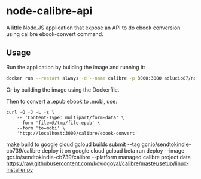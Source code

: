 node-calibre-api
====================

A little Node.JS application that expose an API to do ebook conversion using calibre ebook-convert command.


Usage
--------

Run the application by building the image and running it:
```bash
docker run --restart always -d --name calibre -p 3000:3000 adlucio87/node-calibre-api
```

Or by building the image using the Dockerfile.


Then to convert a .epub ebook to .mobi, use:
```
curl -O -J -L -s \
    -H 'Content-Type: multipart/form-data' \
    --form 'file=@/tmp/file.epub' \
    --form 'to=mobi' \
    'http://localhost:3000/calibre/ebook-convert'
```
make build to google cloud
gcloud builds submit --tag gcr.io/sendtokindle-cb739/calibre
deploy it on google cloud
gcloud beta run deploy --image gcr.io/sendtokindle-cb739/calibre --platform managed
calibre project data
https://raw.githubusercontent.com/kovidgoyal/calibre/master/setup/linux-installer.py